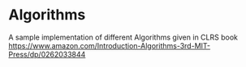 # Algorithms
A sample implementation of different Algorithms given in CLRS book https://www.amazon.com/Introduction-Algorithms-3rd-MIT-Press/dp/0262033844
